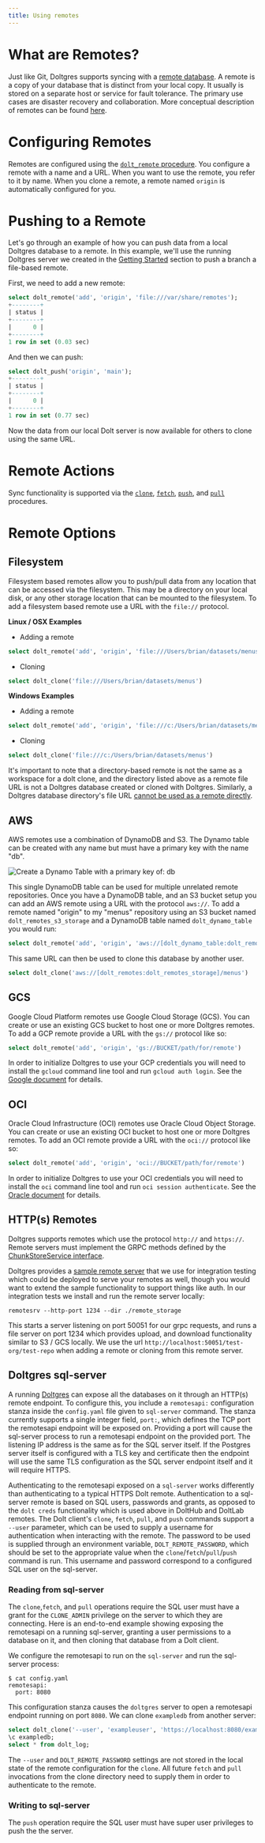 ```yaml
---
title: Using remotes
---
```


# What are Remotes?

Just like Git, Doltgres supports syncing with a [remote
database](../../../concepts/git/remotes.md). A remote is a copy of your database that is
distinct from your local copy. It usually is stored on a separate host or service for fault
tolerance. The primary use cases are disaster recovery and collaboration. More conceptual
description of remotes can be found [here](../../../concepts/git/remotes.md).

# Configuring Remotes

Remotes are configured using the [`dolt_remote`
procedure](./dolt-sql-procedures.md#dolt_remote). You configure a remote with a name and a
URL. When you want to use the remote, you refer to it by name. When you clone a remote, a remote
named `origin` is automatically configured for you.

# Pushing to a Remote

Let's go through an example of how you can push data from a local Doltgres database to a remote. In
this example, we'll use the running Doltgres server we created in the [Getting Started](../../../concepts/rdbms/README.md) section to push a branch a file-based remote.

First, we need to add a new remote:

```sql
select dolt_remote('add', 'origin', 'file:///var/share/remotes');
+--------+
| status |
+--------+
|      0 |
+--------+
1 row in set (0.03 sec)
```

And then we can push:

```sql
select dolt_push('origin', 'main');
+--------+
| status |
+--------+
|      0 |
+--------+
1 row in set (0.77 sec)
```

Now the data from our local Dolt server is now available for others to clone using the same URL.

# Remote Actions

Sync functionality is supported via the [`clone`](./dolt-sql-procedures.md#dolt_clone),
[`fetch`](./dolt-sql-procedures.md#dolt_fetch), [`push`](./dolt-sql-procedures.md#dolt_push), and
[`pull`](./dolt-sql-procedures.md#dolt_pull) procedures.

# Remote Options

## Filesystem

Filesystem based remotes allow you to push/pull data from any location that can be accessed via the
filesystem. This may be a directory on your local disk, or any other storage location that can be
mounted to the filesystem. To add a filesystem based remote use a URL with the `file://` protocol.

**Linux / OSX Examples**

- Adding a remote

```sql
select dolt_remote('add', 'origin', 'file:///Users/brian/datasets/menus')
```

- Cloning

```sql
select dolt_clone('file:///Users/brian/datasets/menus')
```

**Windows Examples**

- Adding a remote

```sql
select dolt_remote('add', 'origin', 'file:///c:/Users/brian/datasets/menus')
```

- Cloning

```sql
select dolt_clone('file:///c:/Users/brian/datasets/menus')
```

It's important to note that a directory-based remote is not the same as a workspace for a dolt clone, and the directory listed above as a remote file URL is not a Doltgres database created or cloned with Doltgres. Similarly, a Doltgres database directory's file URL [cannot be used as a remote directly](https://github.com/dolthub/dolt/issues/1860).

## AWS

AWS remotes use a combination of DynamoDB and S3. The Dynamo table can be created with any name but
must have a primary key with the name "db".

![Create a Dynamo Table with a primary key of: db](../../../.gitbook/assets/create_dynamo_table.png)

This single DynamoDB table can be used for multiple unrelated remote repositories. Once you have a DynamoDB table, and an S3 bucket setup you can add an AWS remote using a URL with the protocol `aws://`. To add a remote named "origin" to my "menus" repository using an S3 bucket named `dolt_remotes_s3_storage` and a DynamoDB table named `dolt_dynamo_table` you would run:

```sql
select dolt_remote('add', 'origin', 'aws://[dolt_dynamo_table:dolt_remotes_s3_storage]/menus')
```

This same URL can then be used to clone this database by another user.

```sql
select dolt_clone('aws://[dolt_remotes:dolt_remotes_storage]/menus')
```

## GCS

Google Cloud Platform remotes use Google Cloud Storage (GCS). You can create or use an existing GCS bucket to host one or more Doltgres remotes. To add a GCP remote provide a URL with the `gs://` protocol like so:

```sql
select dolt_remote('add', 'origin', 'gs://BUCKET/path/for/remote')
```

In order to initialize Doltgres to use your GCP credentials you will need to install the `gcloud` command line tool and run `gcloud auth login`. See the [Google document](https://cloud.google.com/sdk/gcloud/reference/auth/login) for details.

## OCI

Oracle Cloud Infrastructure (OCI) remotes use Oracle Cloud Object Storage. You can create or use an existing OCI bucket to host one or more Doltgres remotes. To add an OCI remote provide a URL with the `oci://` protocol like so:

```sql
select dolt_remote('add', 'origin', 'oci://BUCKET/path/for/remote')
```

In order to initialize Doltgres to use your OCI credentials you will need to install the `oci` command line tool and run `oci session authenticate`. See the [Oracle document](https://docs.oracle.com/en-us/iaas/Content/API/SDKDocs/clitoken.htm) for details.

## HTTP(s) Remotes

Doltgres supports remotes which use the protocol `http://` and `https://`. Remote servers must implement the GRPC methods defined by the [ChunkStoreService interface](https://github.com/dolthub/dolt/blob/master/proto/dolt/services/remotesapi/v1alpha1/chunkstore.proto#L23).

Doltgres provides a [sample remote server](https://github.com/dolthub/dolt/tree/master/go/utils/remotesrv) that we use for integration testing which could be deployed to serve your remotes as well, though you would want to extend the sample functionality to support things like auth. In our integration tests we install and run the remote server locally:

```
remotesrv --http-port 1234 --dir ./remote_storage
```

This starts a server listening on port 50051 for our grpc requests, and runs a file server on port
1234 which provides upload, and download functionality similar to S3 / GCS locally. We use the url
`http://localhost:50051/test-org/test-repo` when adding a remote or cloning from this remote server.

## Doltgres sql-server

A running [Doltgres](https://doltgres.com) can expose all the databases on it through an HTTP(s)
remote endpoint. To configure this, you include a `remotesapi:` configuration stanza inside the
`config.yaml` file given to `sql-server` command. The stanza currently supports a single integer
field, `port:`, which defines the TCP port the remotesapi endpoint will be exposed on. Providing a
port will cause the sql-server process to run a remotesapi endpoint on the provided port. The
listening IP address is the same as for the SQL server itself. If the Postgres server itself is
configured with a TLS key and certificate then the endpoint will use the same TLS configuration as
the SQL server endpoint itself and it will require HTTPS.

Authenticating to the remotesapi exposed on a `sql-server` works differently than authenticating to
a typical HTTPS Dolt remote. Authentication to a sql-server remote is based on SQL users, passwords
and grants, as opposed to the `dolt creds` functionality which is used above in DoltHub and DoltLab
remotes. The Dolt client's `clone`, `fetch`, `pull`, and `push` commands support a `--user`
parameter, which can be used to supply a username for authentication when interacting with the
remote. The password to be used is supplied through an environment variable, `DOLT_REMOTE_PASSWORD`,
which should be set to the appropriate value when the `clone`/`fetch`/`pull`/`push` command is
run. This username and password correspond to a configured SQL user on the sql-server.

### Reading from sql-server

The `clone`,`fetch`, and `pull` operations require the SQL user must have a grant for the
`CLONE_ADMIN` privilege on the server to which they are connecting. Here is an end-to-end example
showing exposing the remotesapi on a running sql-server, granting a user permissions to a database
on it, and then cloning that database from a Dolt client.

We configure the remotesapi to run on the `sql-server` and run the sql-server process:

```
$ cat config.yaml
remotesapi:
  port: 8080
```

This configuration stanza causes the `doltgres` server to open a remotesapi endpoint running on port
`8080`. We can clone `exampledb` from another server:

```sql
select dolt_clone('--user', 'exampleuser', 'https://localhost:8080/exampledb',  'exampledb');
\c exampledb;
select * from dolt_log;
```

The `--user` and `DOLT_REMOTE_PASSWORD` settings are not stored in the local state of the remote
configuration for the `clone`. All future `fetch` and `pull` invocations from the clone directory
need to supply them in order to authenticate to the remote.

### Writing to sql-server

The `push` operation require the SQL user must have super user privileges to push the the
server.
